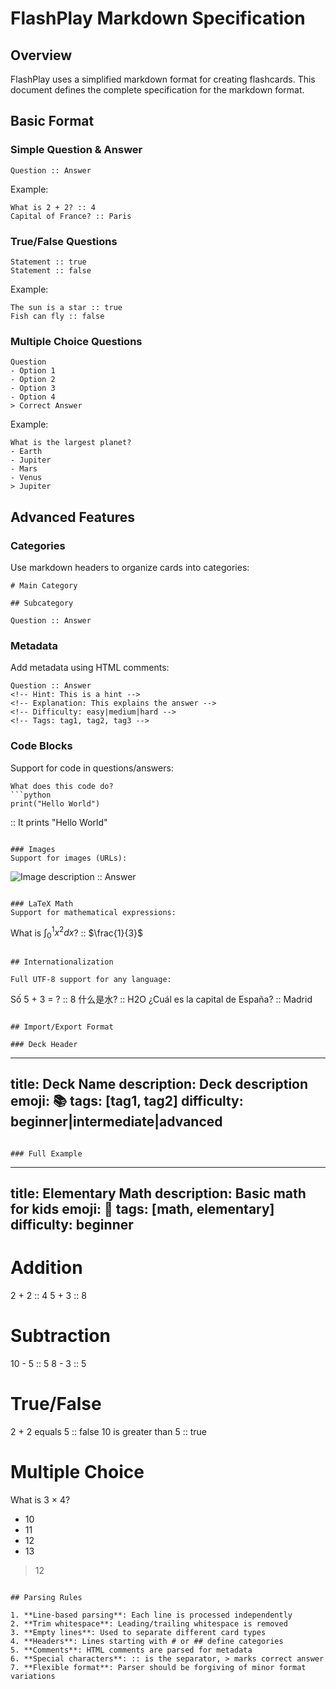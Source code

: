 # FlashPlay Markdown Specification

## Overview

FlashPlay uses a simplified markdown format for creating flashcards. This document defines the complete specification for the markdown format.

## Basic Format

### Simple Question & Answer
```
Question :: Answer
```

Example:
```
What is 2 + 2? :: 4
Capital of France? :: Paris
```

### True/False Questions
```
Statement :: true
Statement :: false
```

Example:
```
The sun is a star :: true
Fish can fly :: false
```

### Multiple Choice Questions
```
Question
- Option 1
- Option 2
- Option 3
- Option 4
> Correct Answer
```

Example:
```
What is the largest planet?
- Earth
- Jupiter
- Mars
- Venus
> Jupiter
```

## Advanced Features

### Categories
Use markdown headers to organize cards into categories:

```
# Main Category

## Subcategory

Question :: Answer
```

### Metadata
Add metadata using HTML comments:

```
Question :: Answer
<!-- Hint: This is a hint -->
<!-- Explanation: This explains the answer -->
<!-- Difficulty: easy|medium|hard -->
<!-- Tags: tag1, tag2, tag3 -->
```

### Code Blocks
Support for code in questions/answers:

```
What does this code do?
```python
print("Hello World")
```
:: It prints "Hello World"
```

### Images
Support for images (URLs):

```
![Image description](https://example.com/image.jpg) :: Answer
```

### LaTeX Math
Support for mathematical expressions:

```
What is $\int_0^1 x^2 dx$? :: $\frac{1}{3}$
```

## Internationalization

Full UTF-8 support for any language:

```
Số 5 + 3 = ? :: 8
什么是水? :: H2O
¿Cuál es la capital de España? :: Madrid
```

## Import/Export Format

### Deck Header
```
---
title: Deck Name
description: Deck description
emoji: 📚
tags: [tag1, tag2]
difficulty: beginner|intermediate|advanced
---
```

### Full Example
```
---
title: Elementary Math
description: Basic math for kids
emoji: 🔢
tags: [math, elementary]
difficulty: beginner
---

# Addition

2 + 2 :: 4
5 + 3 :: 8

# Subtraction

10 - 5 :: 5
8 - 3 :: 5

# True/False

2 + 2 equals 5 :: false
10 is greater than 5 :: true

# Multiple Choice

What is 3 × 4?
- 10
- 11
- 12
- 13
> 12
```

## Parsing Rules

1. **Line-based parsing**: Each line is processed independently
2. **Trim whitespace**: Leading/trailing whitespace is removed
3. **Empty lines**: Used to separate different card types
4. **Headers**: Lines starting with # or ## define categories
5. **Comments**: HTML comments are parsed for metadata
6. **Special characters**: :: is the separator, > marks correct answer
7. **Flexible format**: Parser should be forgiving of minor format variations